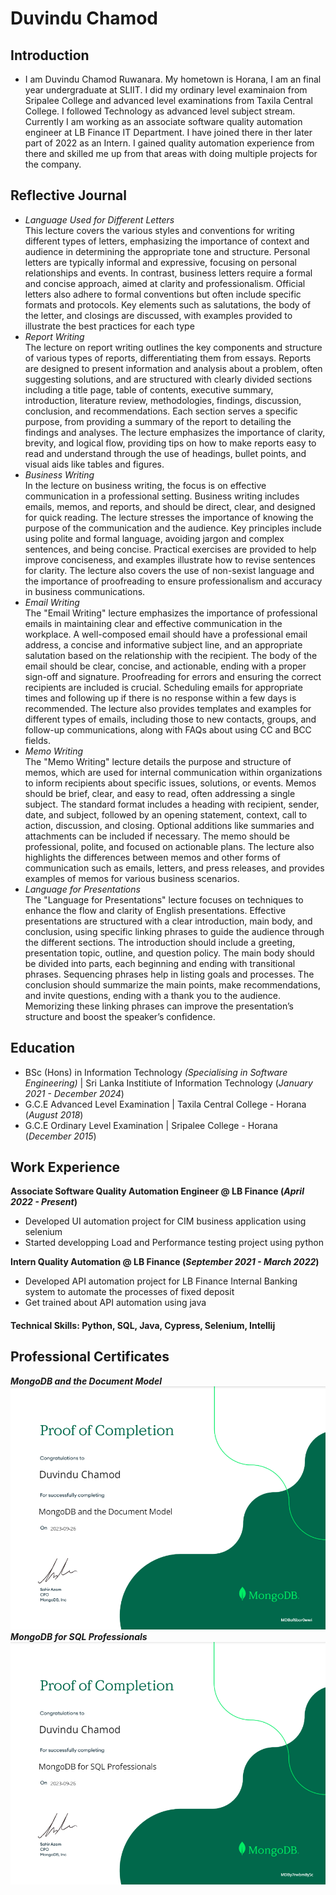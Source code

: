 # Duvindu Chamod

## Introduction
- I am Duvindu Chamod Ruwanara. My hometown is Horana, I am an final year undergraduate at SLIIT. I did my ordinary level examinaion from Sripalee College and advanced level examinations from Taxila Central College. I followed Technology as advanced level subject stream. Currently I am working as an associate software quality automation engineer at LB Finance IT Department. I have joined there in ther later part of 2022 as an Intern. I gained quality automation experience from there and skilled me up from that areas with doing multiple projects for the company.

## Reflective Journal
- _Language Used for Different Letters_<br/>
This lecture covers the various styles and conventions for writing different types of letters, emphasizing the importance of context and audience in determining the appropriate tone and structure. Personal letters are typically informal and expressive, focusing on personal relationships and events. In contrast, business letters require a formal and concise approach, aimed at clarity and professionalism. Official letters also adhere to formal conventions but often include specific formats and protocols. Key elements such as salutations, the body of the letter, and closings are discussed, with examples provided to illustrate the best practices for each type
- _Report Writing_<br/>
The lecture on report writing outlines the key components and structure of various types of reports, differentiating them from essays. Reports are designed to present information and analysis about a problem, often suggesting solutions, and are structured with clearly divided sections including a title page, table of contents, executive summary, introduction, literature review, methodologies, findings, discussion, conclusion, and recommendations. Each section serves a specific purpose, from providing a summary of the report to detailing the findings and analyses. The lecture emphasizes the importance of clarity, brevity, and logical flow, providing tips on how to make reports easy to read and understand through the use of headings, bullet points, and visual aids like tables and figures.
- _Business Writing_<br/>
In the lecture on business writing, the focus is on effective communication in a professional setting. Business writing includes emails, memos, and reports, and should be direct, clear, and designed for quick reading. The lecture stresses the importance of knowing the purpose of the communication and the audience. Key principles include using polite and formal language, avoiding jargon and complex sentences, and being concise. Practical exercises are provided to help improve conciseness, and examples illustrate how to revise sentences for clarity. The lecture also covers the use of non-sexist language and the importance of proofreading to ensure professionalism and accuracy in business communications.
- _Email Writing_<br/>
The "Email Writing" lecture emphasizes the importance of professional emails in maintaining clear and effective communication in the workplace. A well-composed email should have a professional email address, a concise and informative subject line, and an appropriate salutation based on the relationship with the recipient. The body of the email should be clear, concise, and actionable, ending with a proper sign-off and signature. Proofreading for errors and ensuring the correct recipients are included is crucial. Scheduling emails for appropriate times and following up if there is no response within a few days is recommended. The lecture also provides templates and examples for different types of emails, including those to new contacts, groups, and follow-up communications, along with FAQs about using CC and BCC fields.
- _Memo Writing_<br/>
The "Memo Writing" lecture details the purpose and structure of memos, which are used for internal communication within organizations to inform recipients about specific issues, solutions, or events. Memos should be brief, clear, and easy to read, often addressing a single subject. The standard format includes a heading with recipient, sender, date, and subject, followed by an opening statement, context, call to action, discussion, and closing. Optional additions like summaries and attachments can be included if necessary. The memo should be professional, polite, and focused on actionable plans. The lecture also highlights the differences between memos and other forms of communication such as emails, letters, and press releases, and provides examples of memos for various business scenarios.
- _Language for Presentations_<br/>
The "Language for Presentations" lecture focuses on techniques to enhance the flow and clarity of English presentations. Effective presentations are structured with a clear introduction, main body, and conclusion, using specific linking phrases to guide the audience through the different sections. The introduction should include a greeting, presentation topic, outline, and question policy. The main body should be divided into parts, each beginning and ending with transitional phrases. Sequencing phrases help in listing goals and processes. The conclusion should summarize the main points, make recommendations, and invite questions, ending with a thank you to the audience. Memorizing these linking phrases can improve the presentation’s structure and boost the speaker’s confidence.

## Education
- BSc (Hons) in Information Technology _(Specialising in Software Engineering)_ | Sri Lanka Institiute of Information Technology (_January 2021 - December 2024_)								       		
- G.C.E Advanced Level Examination | Taxila Central College - Horana (_August 2018_)	 			        		
- G.C.E Ordinary Level Examination | Sripalee College - Horana (_December 2015_)

## Work Experience
**Associate Software Quality Automation Engineer @ LB Finance (_April 2022 - Present_)**
- Developed UI automation project for CIM business application using selenium
- Started developping Load and Performance testing project using python

**Intern Quality Automation @ LB Finance (_September 2021 - March 2022_)**
- Developed API automation project for LB Finance Internal Banking system to automate the processes of fixed deposit
- Get trained about API automation using java

#### Technical Skills: Python, SQL, Java, Cypress, Selenium, Intellij

## Professional Certificates
***MongoDB and the Document Model***
![MongoDB-cert1](/asset/images/mongo_certificate1.png)
***MongoDB for SQL Professionals***
![MongoDB-cert2](/asset/images/mongo_certificate2.png)
